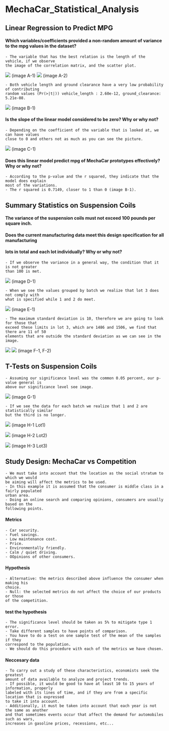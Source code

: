# MechaCar_Statistical_Analysis

## Linear Regression to Predict MPG

#### Which variables/coefficients provided a non-random amount of variance to the mpg values in the dataset?
    - The variable that has the best relation is the length of the vehicle, if we observe 
    the image of the correlation matrix, and the scatter plot.

![](https://github.com/maadpeal/MechaCar_Statistical_Analysis/blob/main/Resources/A-1.png)
    (image A-1)
![](https://github.com/maadpeal/MechaCar_Statistical_Analysis/blob/main/Resources/A-2.png)
    (image A-2)

    - Both vehicle length and ground clearance have a very low probability of contributing 
    random values (Pr(>|t|)) vehicle_length : 2.60e-12, ground_clearance: 5.21e-08.

![](https://github.com/maadpeal/MechaCar_Statistical_Analysis/blob/main/Resources/B-1.png)
    (image B-1)

#### Is the slope of the linear model considered to be zero? Why or why not?
    - Depending on the coefficient of the variable that is looked at, we can have values 
    close to 0 and others not as much as you can see the picture.

![](https://github.com/maadpeal/MechaCar_Statistical_Analysis/blob/main/Resources/C-1.png)
    (image C-1)


#### Does this linear model predict mpg of MechaCar prototypes effectively? Why or why not?
    - According to the p-value and the r squared, they indicate that the model does explain 
    most of the variations.
    - The r squared is 0.7149, closer to 1 than 0 (image B-1).

## Summary Statistics on Suspension Coils

#### The variance of the suspension coils must not exceed 100 pounds per square inch. 
#### Does the current manufacturing data meet this design specification for all manufacturing 
#### lots in total and each lot individually? Why or why not?
    - If we observe the variance in a general way, the condition that it is not greater 
    than 100 is met.

![](https://github.com/maadpeal/MechaCar_Statistical_Analysis/blob/main/Resources/D-1.png)
    (image D-1)

    - When we see the values grouped by batch we realize that lot 3 does not comply with 
    what is specified while 1 and 2 do meet.

![](https://github.com/maadpeal/MechaCar_Statistical_Analysis/blob/main/Resources/E-1.png)
    (image E-1)

    - The maximum standard deviation is 10, therefore we are going to look for those that 
    exceed these limits in lot 3, which are 1486 and 1506, we find that there are 11 of 50 
    elements that are outside the standard deviation as we can see in the image.

![](https://github.com/maadpeal/MechaCar_Statistical_Analysis/blob/main/Resources/F-1.png)
![](https://github.com/maadpeal/MechaCar_Statistical_Analysis/blob/main/Resources/F-2.png)
    (image F-1, F-2)


## T-Tests on Suspension Coils
    - Assuming our significance level was the common 0.05 percent, our p-value general is 
    above our significance level see image.

![](https://github.com/maadpeal/MechaCar_Statistical_Analysis/blob/main/Resources/G-1.png)
    (image G-1)

    - If we see the data for each batch we realize that 1 and 2 are statistically similar 
    but the third is no longer.

![](https://github.com/maadpeal/MechaCar_Statistical_Analysis/blob/main/Resources/H-1.png)
    (image H-1 Lot1)

![](https://github.com/maadpeal/MechaCar_Statistical_Analysis/blob/main/Resources/H-2.png)
    (image H-2 Lot2)

![](https://github.com/maadpeal/MechaCar_Statistical_Analysis/blob/main/Resources/H-3.png)
    (image H-3 Lot3)


## Study Design: MechaCar vs Competition
    - We must take into account that the location as the social stratum to which we would 
    be aiming will affect the metrics to be used.
    - In this example it is assumed that the consumer is middle class in a fairly populated 
    urban area.
    - Doing an online search and comparing opinions, consumers are usually based on the 
    following points.

#### Metrics
    - Car security.
    - Fuel savings.
    - Low maintenance cost.
    - Price.
    - Environmentally friendly.
    - Calm / quiet driving.
    - OOpinions of other consumers.

#### Hypothesis

    - Alternative: the metrics described above influence the consumer when making his 
    choice.
    - Null: the selected metrics do not affect the choice of our products or those
    of the competition.

#### test the hypothesis
    - The significance level should be taken as 5% to mitigate type 1 error.
    - Take different samples to have points of comparison.
    - You have to do a test on one sample test of the mean of the samples if they 
    correspond to the population.
    - We should do this procedure with each of the metrics we have chosen.

#### Neccesary data
    - To carry out a study of these characteristics, economists seek the greatest 
    amount of data available to analyze and project trends.
    - If possible, it would be good to have at least 10 to 15 years of information, properly 
    labeled with its lines of time, and if they are from a specific location that is expressed 
    to take it into account.
    - Additionally, it must be taken into account that each year is not the same as another 
    and that sometimes events occur that affect the demand for automobiles such as wars, 
    increases in gasoline prices, recessions, etc...

